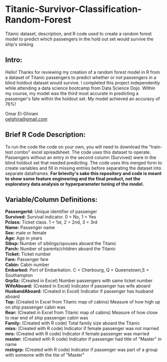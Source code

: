 # Titanic-Survivor-Classification-Random-Forest
Titanic dataset, description, and R code used to create a random forest model to predict which passengers in the hold out set would survive the ship's sinking

## Intro:  
Hello! Thanks for reviewing my creation of a random forest model in R from a dataset of Titanic passengers to predict whether or not passengers in a blind holdout dataset would survive. I completed this project independently while attending a data science bootcamp from Data Science Dojo. Within my course, my model was the third most accurate in predicting a passenger's fate within the holdout set. My model achieved an accuracy of 76%!  

Omar El-Ghirani  
oelghira@gmail.com  

## Brief R Code Description:  
To run the code the code on your own, you will need to download the "train-test combo" excel spreadsheet. The code uses this dataset to operate. Passengers without an entry in the second column (Survived) were in the blind holdout set that needed predicting. The code uses this merged form to create variables and fill in missing entries before separating the dataset into separate dataframes. **For brievity's sake this repository and code is meant to show some feature engineering and the final product, not the exploratory data analysis or hyperparameter tuning of the model.**  

## Variable/Column Definitions:  
**PassengerId:** Unique identifier of passenger  
**Survived:** Survival indicator.	0 = No, 1 = Yes  
**Pclass:** Ticket class. 1 = 1st, 2 = 2nd, 3 = 3rd  
**Name:** Passenger name   
**Sex:** male or female   
**Age:** Age in years  
**Sibsp:** Number of siblings/spouses aboard the Titanic  
**Parch:** Number of parents/children aboard the Titanic  
**Ticket:** Ticket number  
**Fare:** Passenger fare  
**Cabin:** Cabin number  
**Embarked:** Port of Embarkation. C = Cherbourg, Q = Queenstown,S = Southampton  
**GrpSz:** (Created in Excel) Number passengers with same ticket number  
**WifeAboard:** (Created in Excel) Indicator if passenger has wife aboard   
**HusbandAboard:**  (Created in Excel) Indicator if passenger has husband aboard    
**Top:** (Created in Excel from Titanic map of cabins) Measure of how high up on ship passenger cabin was  
**Rear:** (Created in Excel from Titanic map of cabins) Measure of how close to rear end of ship passenger cabin was    
**Family:** (Created with R code) Total family size aboard the Titanic    
**miss:** (Created with R code) Indicator if female passenger was not married      
**mrs:**  (Created with R code) Indicator if female passenger was married    
**master:** (Created with R code) Indicator if passenger had title of "Master" in name  
**mstrgrp:** (Created with R code) Indicator if passenger was part of a group with someone with the tite of "Master"  






